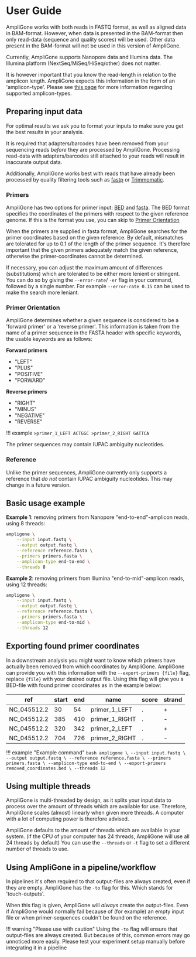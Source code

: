 # User Guide

AmpliGone works with both reads in FASTQ format, as well as aligned data in BAM-format. However, when data is presented in the BAM-format then only read-data (sequence and quality scores) will be used. Other data present in the BAM-format will not be used in this version of AmpliGone.

Currently, AmpliGone supports Nanopore data and Illumina data. The Illumina platform (NextSeq/MiSeq/HiSeq/other) does not matter.

It is however important that you know the read-length in relation to the amplicon length.
AmpliGone expects this information in the form of an 'amplicon-type'.
Please see [this page](amplicon-types.md) for more information regarding supported amplicon-types.

## Preparing input data

For optimal results we ask you to format your inputs to make sure you get the best results in your analysis.

It is required that adapters/barcodes have been removed from your sequencing reads *before* they are processed by AmpliGone.
Processing read-data with adapters/barcodes still attached to your reads will result in inaccurate output data.

Additionally, AmpliGone works best with reads that have already been processed by quality filtering tools such as [fastp](https://github.com/OpenGene/fastp) or [Trimmomatic](https://github.com/usadellab/Trimmomatic).


### Primers

AmpliGone has two options for primer input: [BED](https://en.wikipedia.org/wiki/BED_(file_format)) and [fasta](https://en.wikipedia.org/wiki/FASTA_format).
The BED format specifies the coordinates of the primers with respect to the given reference genome. If this is the format you use, you can skip to [Primer Orientation](#primer-orientation)

When the primers are supplied in fasta format, AmpliGone searches for the primer coordinates based on the given reference.
By default, mismatches are tolerated for up to 0.1 of the length of the primer sequence.
It's therefore important that the given primers adequately match the given reference, otherwise the primer-coordinates cannot be determined.

If necessary, you can adjust the maximum amount of differences (substitutions) which are tolerated to be either more lenient or stringent. You can do so by giving the `--error-rate`/ `-er` flag in your command, followed by a single number. For example `--error-rate 0.15` can be used to make the search more leniant.

### Primer Orientation
AmpliGone determines whether a given sequence is considered to be a 'forward primer' or a 'reverse primer'. This information is taken from the name of a primer sequence in the FASTA header with specific keywords, the usable keywords are as follows:

**Forward primers**

* "LEFT"
* "PLUS"
* "POSITIVE"
* "FORWARD"

**Reverse primers**

* "RIGHT"
* "MINUS"
* "NEGATIVE"
* "REVERSE"

!!! example
    ```
    >primer_1_LEFT
    ACTGGC
    >primer_2_RIGHT
    GATTCA
    ```

The primer sequences may contain IUPAC ambiguity nucleotides.

### Reference

Unlike the primer sequences, AmpliGone currently only supports a reference that *do not* contain IUPAC ambiguity nucleotides. This may change in a future version.

## Basic usage example

**Example 1**: removing primers from Nanopore "end-to-end"-amplicon reads, using 8 threads:

```bash
ampligone \
    --input input.fastq \
    --output output.fastq \
    --reference reference.fasta \
    --primers primers.fasta \
    --amplicon-type end-to-end \
    --threads 8
```

**Example 2**: removing primers from Illumina "end-to-mid"-amplicon reads, using 12 threads:

```bash
ampligone \
    --input input.fastq \
    --output output.fastq \
    --reference reference.fasta \
    --primers primers.fasta \
    --amplicon-type end-to-mid \
    --threads 12
```

## Exporting found primer coordinates

In a downstream analysis you might want to know which primers have actually been removed from which coordinates by AmpliGone.
AmpliGone can provide you with this information with the `--export-primers {file}` flag, replace `{file}` with your desired output file.
Using this flag will give you a BED-file with found primer coordinates as in the example below:

| ref | start | end | name | score | strand |
| ---- | ---- | ---- | ---- | ---- | ---- |
NC_045512.2 | 30 | 54 | primer_1_LEFT | . | + |
NC_045512.2 | 385 | 410 | primer_1_RIGHT | . | - |
NC_045512.2 | 320 | 342 | primer_2_LEFT | . | + |
NC_045512.2 | 704 | 726 | primer_2_RIGHT | . | - |

!!! example "Example command"
    ```bash
    ampligone \
        --input input.fastq \
        --output output.fastq \
        --reference reference.fasta \
        --primers primers.fasta \
        --amplicon-type end-to-end \
        --export-primers removed_coordinates.bed \
        --threads 12
    ```

## Using multiple threads

AmpliGone is multi-threaded by design, as it splits your input data to process over the amount of threads which are available for use.
Therefore, AmpliGone scales (almost) linearly when given more threads. A computer with a lot of computing power is therefore advised.

AmpliGone defaults to the amount of threads which are available in your system. (if the CPU of your computer has 24 threads, AmpliGone will use all 24 threads by default)
You can use the `--threads` or `-t` flag to set a different number of threads to use.


## Using AmpliGone in a pipeline/workflow

In pipelines it's often required to that output-files are always created, even if they are empty.
AmpliGone has the `-to` flag for this. Which stands for 'touch-outputs'.

When this flag is given, AmpliGone will *always* create the output-files. Even if AmpliGone would normally fail because of (for example) an empty input file or when primer-sequences couldn't be found on the reference.

!!! warning "Please use with caution"
    Using the `-to` flag will ensure that output-files are always created.
    But because of this, common errors may go unnoticed more easily. Please test your experiment setup manually before integrating it in a pipeline
